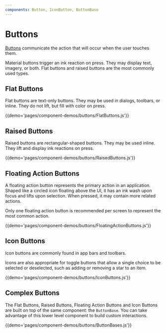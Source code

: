 ```yaml
---
components: Button, IconButton, ButtonBase
---
```


# Buttons

[Buttons](https://material.google.com/components/buttons.html) communicate the action that will occur when the user touches them.

Material buttons trigger an ink reaction on press.
They may display text, imagery, or both.
Flat buttons and raised buttons are the most commonly used types.

## Flat Buttons

Flat buttons are text-only buttons.
They may be used in dialogs, toolbars, or inline.
They do not lift, but fill with color on press.

{{demo='pages/component-demos/buttons/FlatButtons.js'}}

## Raised Buttons

Raised buttons are rectangular-shaped buttons.
They may be used inline. They lift and display ink reactions on press.

{{demo='pages/component-demos/buttons/RaisedButtons.js'}}

## Floating Action Buttons

A floating action button represents the primary action in an application.
Shaped like a circled icon floating above the UI, it has an ink wash upon focus and lifts upon selection.
When pressed, it may contain more related actions.

Only one floating action button is recommended per screen to represent the most common action.

{{demo='pages/component-demos/buttons/FloatingActionButtons.js'}}

## Icon Buttons

Icon buttons are commonly found in app bars and toolbars.

Icons are also appropriate for toggle buttons that allow a single choice to be selected or deselected, such as adding or removing a star to an item.

{{demo='pages/component-demos/buttons/IconButtons.js'}}

## Complex Buttons

The Flat Buttons, Raised Buttons, Floating Action Buttons and Icon Buttons are built on top of the same component: the `ButtonBase`.
You can take advantage of this lower level component to build custom interactions.

{{demo='pages/component-demos/buttons/ButtonBases.js'}}
